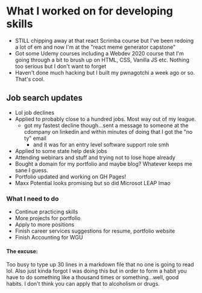 # What I worked on for developing skills

- STILL chipping away at that react Scrimba course but I've been redoing a lot of em and now I'm at the "react meme generator capstone"
- Got some Udemy courses including a Webdev 2020 course that I'm going through a bit to brush up on HTML, CSS, Vanilla JS etc. Nothing too serious but I don't want to forget
- Haven't done much hacking but I built my pwnagotchi a week ago or so. That's cool.

## Job search updates

- Lol job declines
- Applied to probably close to a hundred jobs. Most way out of my league.
  - got my fastest decline though...sent a message to someone at the cdompany on linkedin and within minutes of doing that I got the "no ty" email
    - and it was for an entry level software support role smh
- Applied to some state help desk jobs
- Attending webinars and stuff and trying not to lose hope already
- Bought a domain for my portfolio and maybe blog? Whatever keeps me sane I guess.
- Portfolio updated and working on GH Pages!
- Maxx Potential looks promising but so did Microsot LEAP lmao

### What I need to do

- Continue practicing skills
- More projects for portfolio
- Apply to more positions
- Finish career services suggestions for resume, portfolio website
- Finish Accounting for WGU

#### The excuse:

Too busy to type up 30 lines in a markdown file that no one is going to read lol. Also just kinda forgot I was doing this but in order to form a habit you have to do something like a thousand times or something...well, good habits. I don't think you can apply that to alcoholism or drugs.
